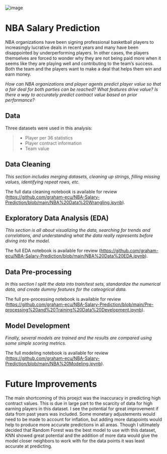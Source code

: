 ![image](https://user-images.githubusercontent.com/87883702/146094291-3785ec19-5072-4165-80e8-74684474fccf.png)
# NBA Salary Prediction

NBA organizations have been signing professional basketball players to increasingly lucrative deals in recent years and many have been disappointed by underperforming players. In other cases, the players themselves are forced to wonder why they are not being paid more when it seems like they are playing well and contributing to the team’s success. Both the team and the players want to make a deal that helps them win and earn money.

*How can NBA organizations and player agents predict player value so that a fair deal for both parties can be reached? What features drive value? Is there a way to accurately predict contract value based on prior performance?*

## Data
Three datasets were used in this analysis:
> * Player per 36 statistics
> * Player contract information
> * Team value

## Data Cleaning
*This section includes merging datasets, cleaning up strings, filling missing values, identifying repeat rows, etc.*

The full data cleaning notebook is available for review (https://github.com/graham-ecu/NBA-Salary-Prediction/blob/main/NBA%20Data%20Wrangling.ipynb).

## Exploratory Data Analysis (EDA)
*This section is all about visualizing the data, searching for trends and correlations, and understanding what the data really represents before diving into the model.*

The full EDA notebook is available for review (https://github.com/graham-ecu/NBA-Salary-Prediction/blob/main/NBA%20Data%20EDA.ipynb).

## Data Pre-processing
*In this section I split the data into train/test sets, standardize the numerical data, and create dummy features for the cateogrical data.*

The full pre-processing notebook is available for review (https://github.com/graham-ecu/NBA-Salary-Prediction/blob/main/Pre-processing%20and%20Training%20Data%20Development.ipynb).

## Model Development
*Finally, several models are trained and the results are compared using some simple scoring metrics.*

The full modeling notebook is available for review (https://github.com/graham-ecu/NBA-Salary-Prediction/blob/main/NBA%20Modeling.ipynb).

# Future Improvements
The main shortcoming of this proejct was the inaccuracy in predicting high contract values. This is due in large part to the scarcity of data for high earning players in this dataset.  I see the potential for great improvement if data from past years was included.  Some monetary adjustements would need to be made to account for inflation, but adding more datapoints would help to produce more accurate predictions in all areas. Though I ultimately decided that Random Forest was the best model to use with this dataset, KNN showed great potential and the addition of more data would give the model closer neighbors to work with for the data points it was least accurate at predicting.
